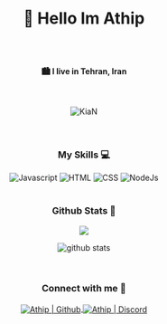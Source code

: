 <h1 align="center">👋 Hello Im Athip</h1>
<br />
<br />
<p align="center"><b>🏙 I live in Tehran, Iran</b></p>
<br />
<br />

<div align="center">
  <img
    src="https://komarev.com/ghpvc/?username=KiaNu-ReeVes&label=Profile%20views&color=3D424A&style=for-the-badge&"
    alt="KiaN"
  />
</div>

<br />
<br />

<h3 align="center">My Skills 💻</h3>
<div align="center">
  <img
    alt="Javascript"
    src="https://img.shields.io/badge/javascript-%23323330.svg?style=flat&logo=javascript&logoColor=%23F7DF1E"
  />
  <img
    alt="HTML"
    src="https://img.shields.io/badge/html5-%23E34F26.svg?style=flat&logo=html5&logoColor=white"
  />
  <img
    alt="CSS"
    src="https://img.shields.io/badge/css3-%231572B6.svg?style=flat&logo=css3&logoColor=white"
  />
  <img
    alt="NodeJs"
    src="https://img.shields.io/badge/node.js-6DA55F?style=flat&logo=node.js&logoColor=white"
  />
</div>
<br />

<h3 align="center">Github Stats 🧭</h3>
<div align="center">
    <img src="https://github-readme-stats.vercel.app/api/top-langs/?username=KiaNu-ReeVes&langs_count=10&layout=compact&theme=react&hide_border=true&bg_color=0D1117&title_color=3E98B4&icon_color=3E98B4"/>
  <br />

![github
  stats](https://github-readme-stats.vercel.app/api?username=KiaNu-ReeVes&theme=gruvbox_duo&show_icons=true&include_all_commits=true&count_private=true&theme=react&hide_border=true&bg_color=0D1117&title_color=3E98B4&icon_color=3E98B4)
<br />

</div>
<br />

<h3 align="center">Connect with me 📩</h3>
<div align="center">
  <a href="https://github.com/Athip1107">
    <img
      align="center"
      alt="Athip | Github"
      src="http://img.shields.io/badge/-Github-181717?style=flat-square&logo=github&logoColor=FFFFFF"
    />
  </a>
  <a href="https://discord.gg/">
    <img
      align="center"
      alt="Athip | Discord"
      src="http://img.shields.io/badge/-Discord-7289DA?style=flat-square&logo=discord&logoColor=FFFFFF"
    />
  </a>
<br>
<br>
<br>

